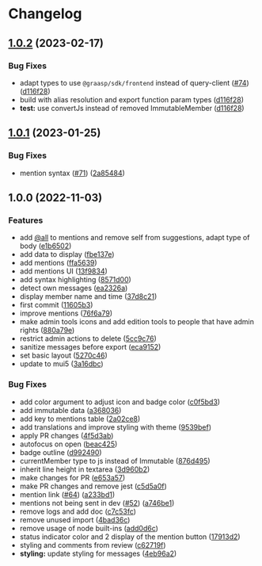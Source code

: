 # Changelog

## [1.0.2](https://github.com/graasp/graasp-chatbox/compare/v1.0.1...v1.0.2) (2023-02-17)


### Bug Fixes

* adapt types to use `@graasp/sdk/frontend` instead of query-client ([#74](https://github.com/graasp/graasp-chatbox/issues/74)) ([d116f28](https://github.com/graasp/graasp-chatbox/commit/d116f288cb219a147b9997de7ffe25432a7ddcf6))
* build with alias resolution and export function param types ([d116f28](https://github.com/graasp/graasp-chatbox/commit/d116f288cb219a147b9997de7ffe25432a7ddcf6))
* **test:** use convertJs instead of removed ImmutableMember ([d116f28](https://github.com/graasp/graasp-chatbox/commit/d116f288cb219a147b9997de7ffe25432a7ddcf6))

## [1.0.1](https://github.com/graasp/graasp-chatbox/compare/v1.0.0...v1.0.1) (2023-01-25)


### Bug Fixes

* mention syntax ([#71](https://github.com/graasp/graasp-chatbox/issues/71)) ([2a85484](https://github.com/graasp/graasp-chatbox/commit/2a8548407418589c02549953ea4522ab10670cb9))

## 1.0.0 (2022-11-03)


### Features

* add [@all](https://github.com/all) to mentions and remove self from suggestions, adapt type of body ([e1b6502](https://github.com/graasp/graasp-chatbox/commit/e1b65021dcba0a261c99e9c5f7415f047a0c75a6))
* add data to display ([fbe137e](https://github.com/graasp/graasp-chatbox/commit/fbe137ec2ab5a79987be3b8ea2f7c73471eb8580))
* add mentions ([ffa5639](https://github.com/graasp/graasp-chatbox/commit/ffa56393c329446ab86c2af4c64118020f4efa06))
* add mentions UI ([13f9834](https://github.com/graasp/graasp-chatbox/commit/13f9834d8d7ff66aa9279c2db5931974e0434ff4))
* add syntax highlighting ([8571d00](https://github.com/graasp/graasp-chatbox/commit/8571d0026bb78c61a6f75241503141f529d39c77))
* detect own messages ([ea2326a](https://github.com/graasp/graasp-chatbox/commit/ea2326a9643f2012511f4c0289c27eeacbc6a52c))
* display member name and time ([37d8c21](https://github.com/graasp/graasp-chatbox/commit/37d8c215e0e2824b9a8088d2d124c921cee64d50))
* first commit ([11605b3](https://github.com/graasp/graasp-chatbox/commit/11605b34106c4aeacdd1b0cc7d02f65a9cef8532))
* improve mentions ([76f6a79](https://github.com/graasp/graasp-chatbox/commit/76f6a7948b6318660b16c467753dbbbae693a79a))
* make admin tools icons and add edition tools to people that have admin rights ([880a79e](https://github.com/graasp/graasp-chatbox/commit/880a79e5ce0b82486c53a91ef229d08ad7b3392f))
* restrict admin actions to delete ([5cc9c76](https://github.com/graasp/graasp-chatbox/commit/5cc9c76ec5eeb139b1a8dc07d235af4d61e28e66))
* sanitize messages before export ([eca9152](https://github.com/graasp/graasp-chatbox/commit/eca91521e368b0bb7d3bd42f7e549b259fb0526e))
* set basic layout ([5270c46](https://github.com/graasp/graasp-chatbox/commit/5270c4666c70846b552d4c30a7b4005180b9cc36))
* update to mui5 ([3a16dbc](https://github.com/graasp/graasp-chatbox/commit/3a16dbceef62742ead04255d5d89f19fbf3264ba))


### Bug Fixes

* add color argument to adjust icon and badge color ([c0f5bd3](https://github.com/graasp/graasp-chatbox/commit/c0f5bd3aeb9a93dd3be7386dc0f809a1d3734c00))
* add immutable data ([a368036](https://github.com/graasp/graasp-chatbox/commit/a368036963cbf5406be75fba561b47d42d85235e))
* add key to mentions table ([2a02ce8](https://github.com/graasp/graasp-chatbox/commit/2a02ce8b27fb370a85dd209ab7792b0f2052430b))
* add translations and improve styling with theme ([9539bef](https://github.com/graasp/graasp-chatbox/commit/9539befce82e1894c903bf85f515da2338033be2))
* apply PR changes ([4f5d3ab](https://github.com/graasp/graasp-chatbox/commit/4f5d3abeece6d71c897b36dea876c2868637a38e))
* autofocus on open ([beac425](https://github.com/graasp/graasp-chatbox/commit/beac4256a4d55f2ac683dad9d65399c3e9d98b8e))
* badge outline ([d992490](https://github.com/graasp/graasp-chatbox/commit/d992490b89bf263f1fc146114384bb00f43862d7))
* currentMember type to js instead of Immutable ([876d495](https://github.com/graasp/graasp-chatbox/commit/876d495d737bd8e343be262de5bf0601cb4cd63c))
* inherit line height in textarea ([3d960b2](https://github.com/graasp/graasp-chatbox/commit/3d960b2efb69188c8a8baded5e32692fc569ab41))
* make changes for PR ([e653a57](https://github.com/graasp/graasp-chatbox/commit/e653a57ae0594e5bfd43259165e1efc326dd2dc6))
* make PR changes and remove jest ([c5d5a0f](https://github.com/graasp/graasp-chatbox/commit/c5d5a0f74ee2d2d2759e3ba225911ac7404fed08))
* mention link ([#64](https://github.com/graasp/graasp-chatbox/issues/64)) ([a233bd1](https://github.com/graasp/graasp-chatbox/commit/a233bd1c1c95c060394c9f04d1646ae5838e10e0))
* mentions not being sent in dev ([#52](https://github.com/graasp/graasp-chatbox/issues/52)) ([a746be1](https://github.com/graasp/graasp-chatbox/commit/a746be13a4b31e89bfe87d51b5a5a6eab94679e6))
* remove logs and add doc ([c7c53fc](https://github.com/graasp/graasp-chatbox/commit/c7c53fceab2cee26d50106bda9ba0cee7a8373cb))
* remove unused import ([4bad36c](https://github.com/graasp/graasp-chatbox/commit/4bad36c5de166fd5bb999d468c0a34a39727f372))
* remove usage of node built-ins ([add0d6c](https://github.com/graasp/graasp-chatbox/commit/add0d6c2dfe59f0eb16209486abf30a26f98813d))
* status indicator color and 2 display of the mention button ([17913d2](https://github.com/graasp/graasp-chatbox/commit/17913d2cc93cb64847439ff08b458b3a0fae1769))
* styling and comments from review ([c62719f](https://github.com/graasp/graasp-chatbox/commit/c62719f610efb7a1f97c1cfdb9afa081a627391a))
* **styling:** update styling for messages ([4eb96a2](https://github.com/graasp/graasp-chatbox/commit/4eb96a213a10d8aec134398e37407f84ae2c9cbd))
